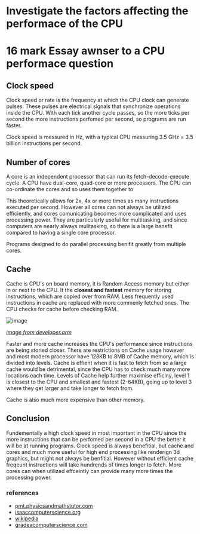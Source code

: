 # Investigate the factors affecting the performace of the CPU
# 16 mark Essay awnser to a CPU performace question

## Clock speed
Clock speed or rate is the frequency at which the CPU clock can generate pulses. These pulses are electrical signals that synchronize operations inside the CPU. With each tick another cycle passes, so the more ticks per second the more instructions perfomed per second, so programs are run faster.

Clock speed is messured in Hz, with a typical CPU messuring 3.5 GHz = 3.5 billion instructions per second.

## Number of cores
A core is an independent processor that can run its fetch-decode-execute cycle. A CPU have dual-core, quad-core or more processors. The CPU can co-ordinate the cores and so uses them together to 

This theoretically allows for 2x, 4x or more times as many instructions executed per second. However all cores can not always be utilized efficiently, and cores comunicating becomes more complicated and uses processing power. They are particularly useful for multitasking, and since computers are nearly always mulitasking, so there is a large benefit compared to having a single core processor.

Programs designed to do parallel processing benifit greatly from multiple cores.

## Cache
Cache is CPU's on board memory, it is Random Access memory but either in or next to the CPU. It the **closest and fastest** memory for storing instructions, which are copied over from RAM. Less frequently used instructions in cache are replaced with more commenly fetched ones. The CPU checks for cache before checking RAM.

![image](https://user-images.githubusercontent.com/72783315/136964131-995ef064-440c-4701-be76-4a435ec3a677.png)

_[image from developer.arm](https://developer.arm.com/documentation/den0024/a/Caches)_

Faster and more cache increases the CPU's performance since instructions are being storied closer. There are restrictions on Cache usage however and most modern processor have 128KB to 8MB of Cache memory, which is divided into levels. Cache is effient when it is fast to fetch from so a large cache would be detrimental, since the CPU has to check much many more locations each time. Levels of Cache help further maximise efficiny, level 1 is closest to the CPU and smallest and fastest (2-64KB), going up to level 3 where they get larger and take longer to fetch from.

Cache is also much more expensive than other memory.

## Conclusion
Fundementally a high clock speed in most important in the CPU since the more instructions that can be perfomed per second in a CPU the better it will be at running programs. Clock speed is always benefitial, but cache and cores and much more useful for high end processing like renderign 3d graphics, but might not always be benfitial. However without efficient cache freqeunt instructions will take hundrends of times longer to fetch. More cores can when utilized effceintly can provide many more times the processing power.

### references
- [pmt.physicsandmathstutor.com](https://pmt.physicsandmathstutor.com/download/Computer-Science/A-level/Notes/OCR/1.1-Characteristics-of-Contemporary-Processors-Input-Output-and-Storage-Devices/Intermediate/1.1.1.%20Structure%20and%20Function%20of%20the%20Processor.pdf)
- [isaaccomputerscience.org](https://isaaccomputerscience.org/concepts/gcse_sys_cpu_performance?examBoard=all&stage=all&topic=gcse_systems)
- [wikipedia](https://en.wikipedia.org/wiki/Clock_rate)
- [gradeacomputerscience.com](https://gradeacomputerscience.com/what-factors-affect-cpu-performance)
